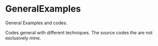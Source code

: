 # GeneralExamples
General Examples and codes.


Codes general with different techniques. The source codes the are not exclusively mine. 
